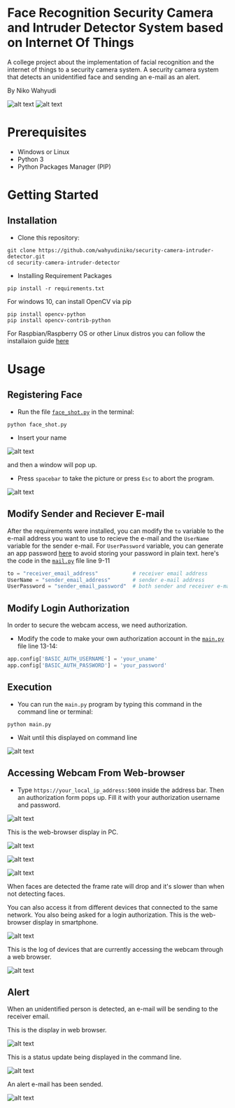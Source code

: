 # Face Recognition Security Camera and Intruder Detector System based on Internet Of Things

A college project about the implementation of facial recognition and the internet of things to a security camera system. A security camera system that detects an unidentified face and sending an e-mail as an alert. 

By Niko Wahyudi

![alt text](../main/src/img/m2.jpg "alert") ![alt text](../main/src/img/m3.jpg "e-mail")



# Prerequisites
+ Windows or Linux
+ Python 3
+ Python Packages Manager (PIP) 


# Getting Started

## Installation
+ Clone this repository:
```
git clone https://github.com/wahyudiniko/security-camera-intruder-detector.git
cd security-camera-intruder-detector
```
+ Installing Requirement Packages
```
pip install -r requirements.txt
```
For windows 10, can install OpenCV via pip
```
pip install opencv-python
pip install opencv-contrib-python
```
For Raspbian/Raspberry OS or other Linux distros you can follow the installaion guide [here](https://www.pyimagesearch.com/2016/04/18/install-guide-raspberry-pi-3-raspbian-jessie-opencv-3/)

# Usage

## Registering Face
+ Run the file [`face_shot.py`](../main/face_shot.py) in the terminal:
```
python face_shot.py
```
+ Insert your name
 
![alt text](../main/src/img/faceshot.png "face_shot.py cmd window")

and then a window will pop up. 
+ Press `spacebar` to take the picture or press `Esc` to abort the program.

![alt text](../main/src/img/faceshot2.png "face_shot.py frame window")


## Modify Sender and Reciever E-mail
After the requirements were installed, you can modify the `to` variable to the e-mail address you want to use to recieve the e-mail and the `UserName` variable for the sender e-mail. For `UserPassword` variable, you can generate an app password [here](https://support.google.com/accounts/answer/185833?hl=en) to avoid storing your password in plain text. here's the code in the [`mail.py`](../main/mail.py) file line 9-11

```python
to = "receiver_email_address"           # receiver email address
UserName = "sender_email_address"       # sender e-mail address
UserPassword = "sender_email_password"  # both sender and receiver e-mail address only works for gmail
```

## Modify Login Authorization
In order to secure the webcam access, we need authorization. 
+ Modify the code to make your own authorization account in the [`main.py`](../main/main.py) file line 13-14:
```python
app.config['BASIC_AUTH_USERNAME'] = 'your_uname'
app.config['BASIC_AUTH_PASSWORD'] = 'your_password'
```


## Execution
+ You can run the `main.py` program by typing this command in the command line or terminal:
```
python main.py
```
+ Wait until this displayed on command line
 
![alt text](../main/src/img/cmd1.png "initiate main.py")

## Accessing Webcam From Web-browser
+ Type `https://your_local_ip_address:5000` inside the address bar. Then an authorization form pops up. Fill it with your authorization username and password.

![alt text](../main/src/img/login.png "login auth")

This is the web-browser display in PC.

![alt text](../main/src/img/browser.png "PC browser display")

![alt text](../main/src/img/browser2.png "PC multi-faces browser display")

![alt text](../main/src/img/test.gif "PC multi-faces browser display")
 
When faces are detected the frame rate will drop and it's slower than when not detecting faces.

You can also access it from different devices that connected to the same network. You also being asked for a login authorization. This is the web-browser display in smartphone.

![alt text](../main/src/img/m1.jpg "smartphone browser display")

This is the log of devices that are currently accessing the webcam through a web browser.
 
![alt text](../main/src/img/cmd4.png "log devices")


## Alert
When an unidentified person is detected, an e-mail will be sending to the receiver email.

This is the display in web browser.

![alt text](../main/src/img/browser3.png "unidentified person")

This is a status update being displayed in the command line.

![alt text](../main/src/img/cmd3.png "status update")
 
An alert e-mail has been sended.
 
![alt text](../main/src/img/m2.jpg "alert")
